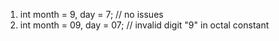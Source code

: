1. int month = 9, day = 7; // no issues
2. int month = 09, day = 07; // invalid digit "9" in octal constant

